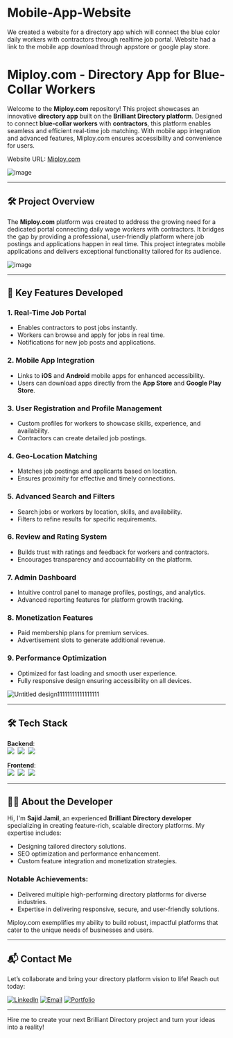 # Mobile-App-Website
We created a website for a directory app which will connect the blue color daily workers with contractors through realtime job portal. Website had a link to the mobile app download through appstore or google play store. 
# Miploy.com - Directory App for Blue-Collar Workers

Welcome to the **Miploy.com** repository! This project showcases an innovative **directory app** built on the **Brilliant Directory platform**. Designed to connect **blue-collar workers** with **contractors**, this platform enables seamless and efficient real-time job matching. With mobile app integration and advanced features, Miploy.com ensures accessibility and convenience for users.

Website URL: [Miploy.com](http://miploy.com)

![image](https://github.com/user-attachments/assets/01725101-4668-42af-8560-07831eec1727)

---

## 🛠 Project Overview

The **Miploy.com** platform was created to address the growing need for a dedicated portal connecting daily wage workers with contractors. It bridges the gap by providing a professional, user-friendly platform where job postings and applications happen in real time. This project integrates mobile applications and delivers exceptional functionality tailored for its audience.

![image](https://github.com/user-attachments/assets/86620634-4af9-471e-904f-2a914c1a7e92)

---

## 🚀 Key Features Developed

### 1. **Real-Time Job Portal**
   - Enables contractors to post jobs instantly.
   - Workers can browse and apply for jobs in real time.
   - Notifications for new job posts and applications.

### 2. **Mobile App Integration**
   - Links to **iOS** and **Android** mobile apps for enhanced accessibility.
   - Users can download apps directly from the **App Store** and **Google Play Store**.

### 3. **User Registration and Profile Management**
   - Custom profiles for workers to showcase skills, experience, and availability.
   - Contractors can create detailed job postings.

### 4. **Geo-Location Matching**
   - Matches job postings and applicants based on location.
   - Ensures proximity for effective and timely connections.

### 5. **Advanced Search and Filters**
   - Search jobs or workers by location, skills, and availability.
   - Filters to refine results for specific requirements.

### 6. **Review and Rating System**
   - Builds trust with ratings and feedback for workers and contractors.
   - Encourages transparency and accountability on the platform.

### 7. **Admin Dashboard**
   - Intuitive control panel to manage profiles, postings, and analytics.
   - Advanced reporting features for platform growth tracking.

### 8. **Monetization Features**
   - Paid membership plans for premium services.
   - Advertisement slots to generate additional revenue.

### 9. **Performance Optimization**
   - Optimized for fast loading and smooth user experience.
   - Fully responsive design ensuring accessibility on all devices.

![Untitled design11111111111111111](https://github.com/user-attachments/assets/51b98bbe-9f45-4ad3-80eb-d84a8b220b7e)


---

## 🛠️ Tech Stack

**Backend**:  
![](https://img.shields.io/badge/PHP-777BB4?style=for-the-badge&logo=php&logoColor=white)&nbsp;
![](https://img.shields.io/badge/MySQL-4479A1?style=for-the-badge&logo=mysql&logoColor=white)&nbsp;
![](https://img.shields.io/badge/AJAX-005571?style=for-the-badge&logo=ajax&logoColor=white)&nbsp;

**Frontend**:  
![](https://img.shields.io/badge/HTML5-E34F26?style=for-the-badge&logo=html5&logoColor=white)&nbsp;
![](https://img.shields.io/badge/CSS3-1572B6?style=for-the-badge&logo=css3&logoColor=white)&nbsp;
![](https://img.shields.io/badge/JavaScript-F7DF1E?style=for-the-badge&logo=javascript&logoColor=black)

---

## 👨‍💻 About the Developer

Hi, I'm **Sajid Jamil**, an experienced **Brilliant Directory developer** specializing in creating feature-rich, scalable directory platforms. My expertise includes:

- Designing tailored directory solutions.
- SEO optimization and performance enhancement.
- Custom feature integration and monetization strategies.

### Notable Achievements:
- Delivered multiple high-performing directory platforms for diverse industries.
- Expertise in delivering responsive, secure, and user-friendly solutions.

Miploy.com exemplifies my ability to build robust, impactful platforms that cater to the unique needs of businesses and users.

---

## 📬 Contact Me

Let’s collaborate and bring your directory platform vision to life! Reach out today:

[![LinkedIn](https://img.shields.io/badge/LinkedIn-Connect-blue?style=for-the-badge&logo=linkedin)](https://linkedin.com/in/sajidjamil)
[![Email](https://img.shields.io/badge/Email-Contact-orange?style=for-the-badge&logo=gmail)](mailto:your-email@example.com)
[![Portfolio](https://img.shields.io/badge/Portfolio-Visit-green?style=for-the-badge&logo=google-chrome)](http://miploy.com)

---

Hire me to create your next Brilliant Directory project and turn your ideas into a reality!
